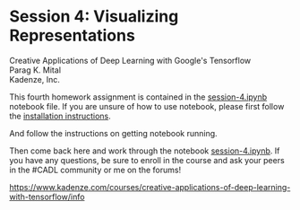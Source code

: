 # Session 4: Visualizing Representations
<p class="lead">
Creative Applications of Deep Learning with Google's Tensorflow<br />
Parag K. Mital<br />
Kadenze, Inc.<br />
</p>

This fourth homework assignment is contained in the [session-4.ipynb](session-4.ipynb) notebook file.  If you are unsure of how to use notebook, please first follow the [installation instructions](../README.md#installation-preliminaries).

And follow the instructions on getting notebook running.

Then come back here and work through the notebook [session-4.ipynb](session-4.ipynb).  If you have any questions, be sure to enroll in the course and ask your peers in the \#CADL community or me on the forums!

https://www.kadenze.com/courses/creative-applications-of-deep-learning-with-tensorflow/info
